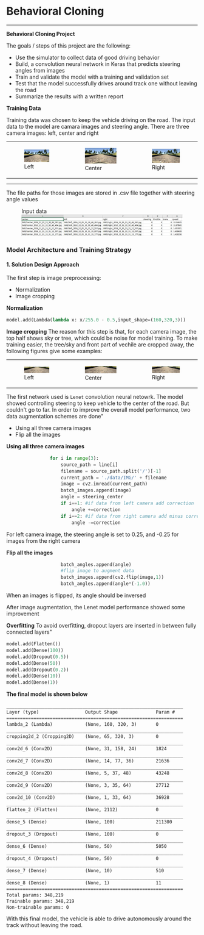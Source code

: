# **Behavioral Cloning**

---

**Behavioral Cloning Project**

The goals / steps of this project are the following:
* Use the simulator to collect data of good driving behavior
* Build, a convolution neural network in Keras that predicts steering angles from images
* Train and validate the model with a training and validation set
* Test that the model successfully drives around track one without leaving the road
* Summarize the results with a written report

**Training Data**

Training data was chosen to keep the vehicle driving on the road. The input data to the model are camara images and steering angle. There are three camera images: left, center and right
<table><tr>
<td><figure>
    <img  src="./report_images/left.jpg" alt="Drawing" style="width: 350px;"/>
    <figcaption>Left</figcaption>
    </figure></td>
<td><figure>
    <img  src="./report_images/center.jpg" alt="Drawing" style="width: 350px;"/>
    <figcaption>Center</figcaption>
    </figure></td>
<td><figure>
    <img  src="./report_images/right.jpg" alt="Drawing" style="width: 350px;"/>
    <figcaption>Right</figcaption>
    </figure></td>    
</tr></table>

----
The file paths for those images are stored in .csv file together with steering angle values
<figure>
    <figcaption>Input data</figcaption>
    <img  src="./report_images/csv_data.jpg" alt="Drawing" style="width: 800px;"/>
</figure>



### Model Architecture and Training Strategy

#### 1. Solution Design Approach
The first step is image preprocessing:
* Normalization
* Image cropping

**Normalization**
```python
model.add(Lambda(lambda x: x/255.0 - 0.5,input_shape=(160,320,3)))
```
**Image cropping**
The reason for this step is that, for each camera image, the top half shows sky or tree, which could be noise for model training. To make training easier, the tree/sky and front part of vechile are cropped away, the following figures give some examples:

<table><tr>
<td><figure>
    <img  src="./report_images/left_cropped.jpg" alt="Drawing" style="width: 350px;"/>
    <figcaption>Left</figcaption>
    </figure></td>
<td><figure>
    <img  src="./report_images/center_cropped.jpg" alt="Drawing" style="width: 350px;"/>
    <figcaption>Center</figcaption>
    </figure></td>
<td><figure>
    <img  src="./report_images/right_cropped.jpg" alt="Drawing" style="width: 350px;"/>
    <figcaption>Right</figcaption>
    </figure></td>    
</tr></table>

The first network used is `Lenet` convolution neural netowrk. The model showed controlling steering to keep vehicle to the center of the road. But couldn't go to far. 
In order to improve the overall model performance, two data augmentation schemes are done"
* Using all three camera images
* Flip all the images

**Using all three camera images**

```python
                for i in range(3):
                    source_path = line[i]
                    filename = source_path.split('/')[-1]
                    current_path = './data/IMG/' + filename
                    image = cv2.imread(current_path)
                    batch_images.append(image)
                    angle = steering_center
                    if i==1: #if data from left camera add correction
                        angle +=correction
                    if i==2: #if data from right camera add minus correction
                        angle -=correction
```
For left camera image, the steering angle is set to 0.25, and -0.25 for images from the right camera

**Flip all the images**
```python
                    batch_angles.append(angle)
                    #flip image to augment data
                    batch_images.append(cv2.flip(image,1))
                    batch_angles.append(angle*(-1.0))
```
When an images is flipped, its angle should be inversed

After image augmentation, the Lenet model performance showed some improvement

**Overfitting**
To avoid overfitting, dropout layers are inserted in between fully connected layers"
```python
model.add(Flatten())
model.add(Dense(100))
model.add(Dropout(0.5))
model.add(Dense(50))
model.add(Dropout(0.2))
model.add(Dense(10))
model.add(Dense(1))
```

**The final model is shown below**
```
_________________________________________________________________
Layer (type)                 Output Shape              Param #   
=================================================================
lambda_2 (Lambda)            (None, 160, 320, 3)       0         
_________________________________________________________________
cropping2d_2 (Cropping2D)    (None, 65, 320, 3)        0         
_________________________________________________________________
conv2d_6 (Conv2D)            (None, 31, 158, 24)       1824      
_________________________________________________________________
conv2d_7 (Conv2D)            (None, 14, 77, 36)        21636     
_________________________________________________________________
conv2d_8 (Conv2D)            (None, 5, 37, 48)         43248     
_________________________________________________________________
conv2d_9 (Conv2D)            (None, 3, 35, 64)         27712     
_________________________________________________________________
conv2d_10 (Conv2D)           (None, 1, 33, 64)         36928     
_________________________________________________________________
flatten_2 (Flatten)          (None, 2112)              0         
_________________________________________________________________
dense_5 (Dense)              (None, 100)               211300    
_________________________________________________________________
dropout_3 (Dropout)          (None, 100)               0         
_________________________________________________________________
dense_6 (Dense)              (None, 50)                5050      
_________________________________________________________________
dropout_4 (Dropout)          (None, 50)                0         
_________________________________________________________________
dense_7 (Dense)              (None, 10)                510       
_________________________________________________________________
dense_8 (Dense)              (None, 1)                 11        
=================================================================
Total params: 348,219
Trainable params: 348,219
Non-trainable params: 0

```

With this final model, the vehicle is able to drive autonomously around the track without leaving the road.
